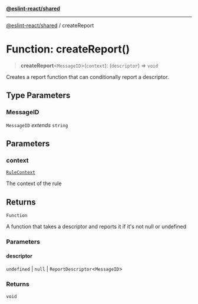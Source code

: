 [**@eslint-react/shared**](../README.md)

***

[@eslint-react/shared](../README.md) / createReport

# Function: createReport()

> **createReport**\<`MessageID`\>(`context`): (`descriptor`) => `void`

Creates a report function that can conditionally report a descriptor.

## Type Parameters

### MessageID

`MessageID` *extends* `string`

## Parameters

### context

[`RuleContext`](../type-aliases/RuleContext.md)

The context of the rule

## Returns

`Function`

A function that takes a descriptor and reports it if it's not null or undefined

### Parameters

#### descriptor

`undefined` | `null` | `ReportDescriptor`\<`MessageID`\>

### Returns

`void`
